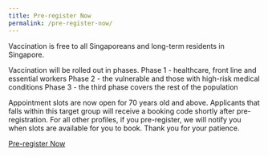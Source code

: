 ```yaml
---
title: Pre-register Now
permalink: /pre-register-now/
---
```


Vaccination is free to all Singaporeans and long-term residents in Singapore.

Vaccination will be rolled out in phases. 
Phase 1 - healthcare, front line and essential workers
Phase 2 - the vulnerable and those with high-risk medical conditions
Phase 3 - the third phase covers the rest of the population

Appointment slots are now open for 70 years old and above. Applicants that falls within this target group will receive a booking code shortly after pre-registration. For all other profiles, if you pre-register, we will notify you when slots are available for you to book. Thank you for your patience.

<a href="https://preregister.vaccine.gov.sg/" class="bp-button is-secondary is-uppercase search-button" target="_blank">Pre-register Now</a>